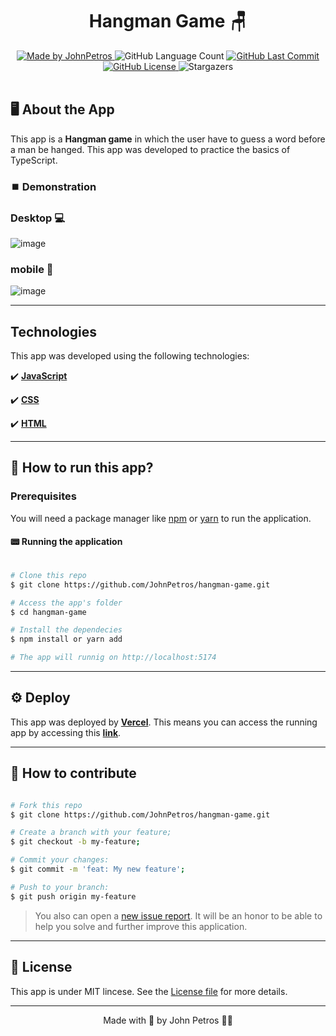 <h1 align="center">
    Hangman Game 🪑
</h1>

<div align="center">
   <a href="https://github.com/JohnPetros">
      <img alt="Made by JohnPetros" src="https://img.shields.io/badge/made%20by-JohnPetros-blueviolet">
   </a>
   <img alt="GitHub Language Count" src="https://img.shields.io/github/languages/count/JohnPetros/hangman-game">
   <a href="https://github.com/JohnPetros/hangman-game/commits/main">
      <img alt="GitHub Last Commit" src="https://img.shields.io/github/last-commit/JohnPetros/hangman-game">
   </a>
  </a>
   </a>
   <a href="https://github.com/JohnPetros/hangman-game/blob/main/LICENSE.md">
      <img alt="GitHub License" src="https://img.shields.io/github/license/JohnPetros/hangman-game">
   </a>
    <img alt="Stargazers" src="https://img.shields.io/github/stars/JohnPetros/hangman-game?style=social">
</div>

<br>

## 🖥️ About the App

This app is a **Hangman game** in which the user have to guess a word before a man be hanged. This app was developed to practice the basics of TypeScript.

### ⏹️ Demonstration

### Desktop 💻

![image](https://github.com/JohnPetros/hangman-game/assets/93893533/a4cd84c3-ed4c-45f6-814e-de017c012fb6)

### mobile 📱

![image](https://github.com/JohnPetros/hangman-game/assets/93893533/7dcc470b-c491-4d80-8d1a-94454a5bb0e4)

---

## Technologies

This app was developed using the following technologies:

✔️ **[JavaScript](https://developer.mozilla.org/pt-BR/docs/Web/JavaScript)**

✔️ **[CSS](https://developer.mozilla.org/pt-BR/docs/Web/CSS)**

✔️ **[HTML](https://developer.mozilla.org/pt-BR/docs/Web/HTML)**

---

## 🚀 How to run this app?

### Prerequisites

You will need a package manager like [npm](https://www.npmjs.com/) or [yarn](https://yarnpkg.com/) to run the application.

#### 📟 Running the application

```bash

# Clone this repo
$ git clone https://github.com/JohnPetros/hangman-game.git

# Access the app's folder
$ cd hangman-game

# Install the dependecies
$ npm install or yarn add

# The app will runnig on http://localhost:5174

```

---

## ⚙️ Deploy

This app was deployed by **[Vercel](https://pages.github.com/)**. This means you can access the running app by accessing this **[link]([https://hangman-game-murex.vercel.app/)**.

---

## 💪 How to contribute


```bash

# Fork this repo
$ git clone https://github.com/JohnPetros/hangman-game.git

# Create a branch with your feature;
$ git checkout -b my-feature;

# Commit your changes: 
$ git commit -m 'feat: My new feature';

# Push to your branch:
$ git push origin my-feature

```
> You also can open a [new issue report](https://github.com/JohnPetros/hangman-game/issues). It will be an honor to be able to help you solve and further improve this application.

---

## 📝 License

This app is under MIT lincese. See the [License file](LICENSE) for more details.

---

<p align="center">
   Made with 💜 by John Petros 👋🏻
</p>
